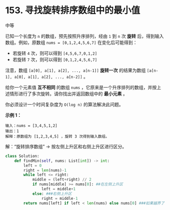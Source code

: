 # 153. 寻找旋转排序数组中的最小值

中等

已知一个长度为 `n` 的数组，预先按照升序排列，经由 `1` 到 `n` 次 **旋转** 后，得到输入数组。例如，原数组 `nums = [0,1,2,4,5,6,7]` 在变化后可能得到：

- 若旋转 `4` 次，则可以得到 `[4,5,6,7,0,1,2]`
- 若旋转 `7` 次，则可以得到 `[0,1,2,4,5,6,7]`

注意，数组 `[a[0], a[1], a[2], ..., a[n-1]]` **旋转一次** 的结果为数组 `[a[n-1], a[0], a[1], a[2], ..., a[n-2]]` 。

给你一个元素值 **互不相同** 的数组 `nums` ，它原来是一个升序排列的数组，并按上述情形进行了多次旋转。请你找出并返回数组中的 **最小元素** 。

你必须设计一个时间复杂度为 `O(log n)` 的算法解决此问题。

 

**示例 1：**

```
输入：nums = [3,4,5,1,2]
输出：1
解释：原数组为 [1,2,3,4,5] ，旋转 3 次得到输入数组。
```

解：“旋转排序数组” -> 按左侧上升区和右侧上升区进行区分。

```python
class Solution:
    def findMin(self, nums: List[int]) -> int:
        left = 0
        right = len(nums)-1
        while left <= right:
            middle = (left+right) // 2
            if nums[middle] >= nums[0]: ##在左侧上升区
                left = middle+1
            else: ###右侧上升区
                right = middle-1
        return nums[left] if left < len(nums) else nums[0] ###如果越界了，说明一定是完全上升数组，那么直接返回第一个值即可。
```


